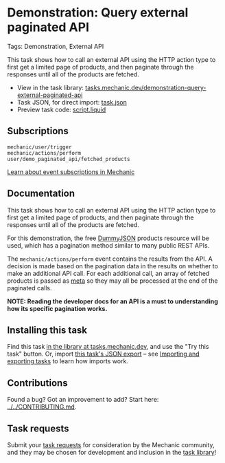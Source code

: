 # Demonstration: Query external paginated API

Tags: Demonstration, External API

This task shows how to call an external API using the HTTP action type to first get a limited page of products, and then paginate through the responses until all of the products are fetched.

* View in the task library: [tasks.mechanic.dev/demonstration-query-external-paginated-api](https://tasks.mechanic.dev/demonstration-query-external-paginated-api)
* Task JSON, for direct import: [task.json](../../tasks/demonstration-query-external-paginated-api.json)
* Preview task code: [script.liquid](./script.liquid)

## Subscriptions

```liquid
mechanic/user/trigger
mechanic/actions/perform
user/demo_paginated_api/fetched_products
```

[Learn about event subscriptions in Mechanic](https://learn.mechanic.dev/core/tasks/subscriptions)

## Documentation

This task shows how to call an external API using the HTTP action type to first get a limited page of products, and then paginate through the responses until all of the products are fetched.

For this demonstration, the free [DummyJSON](https://dummyjson.com/) products resource will be used, which has a pagination method similar to many public REST APIs.

The ```mechanic/actions/perform``` event contains the results from the API. A decision is made based on the pagination data in the results on whether to make an additional API call. For each additional call, an array of fetched products is passed as [meta](https://learn.mechanic.dev/core/tasks/code/action-objects#meta) so they may all be processed at the end of the paginated calls.

**NOTE: Reading the developer docs for an API is a must to understanding how its specific pagination works.**

## Installing this task

Find this task [in the library at tasks.mechanic.dev](https://tasks.mechanic.dev/demonstration-query-external-paginated-api), and use the "Try this task" button. Or, import [this task's JSON export](../../tasks/demonstration-query-external-paginated-api.json) – see [Importing and exporting tasks](https://learn.mechanic.dev/core/tasks/import-and-export) to learn how imports work.

## Contributions

Found a bug? Got an improvement to add? Start here: [../../CONTRIBUTING.md](../../CONTRIBUTING.md).

## Task requests

Submit your [task requests](https://mechanic.canny.io/task-requests) for consideration by the Mechanic community, and they may be chosen for development and inclusion in the [task library](https://tasks.mechanic.dev/)!
